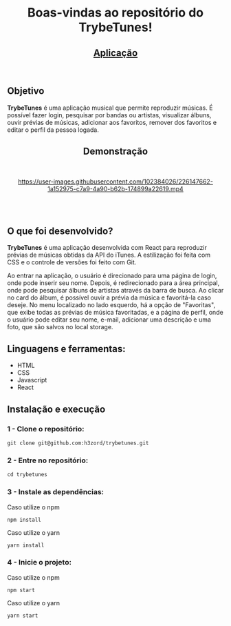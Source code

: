 <h1 align="center">Boas-vindas ao repositório do TrybeTunes!</h1>

<h2 align="center">
  <a href="https://h3zord.github.io/trybetunes" target="_blank">
    Aplicação
  </a>
</h2>
<br/>

## Objetivo

<strong>TrybeTunes</strong> é uma aplicação musical que permite reproduzir músicas. É possível fazer login, pesquisar por bandas ou artistas, visualizar álbuns, ouvir prévias de músicas, adicionar aos favoritos, remover dos favoritos e editar o perfil da pessoa logada.

<h2 align="center">Demonstração</h2>
<br/>

<div align="center">

https://user-images.githubusercontent.com/102384026/226147662-1a152975-c7a9-4a90-b62b-174899a22619.mp4

</div>

<br/>
<br/>

## O que foi desenvolvido?

<strong>TrybeTunes</strong> é uma aplicação desenvolvida com React para reproduzir prévias de músicas obtidas da API do iTunes. A estilização foi feita com CSS e o controle de versões foi feito com Git.

Ao entrar na aplicação, o usuário é direcionado para uma página de login, onde pode inserir seu nome. Depois, é redirecionado para a área principal, onde pode pesquisar álbuns de artistas através da barra de busca. Ao clicar no card do álbum, é possível ouvir a prévia da música e favoritá-la caso deseje.
No menu localizado no lado esquerdo, há a opção de "Favoritas", que exibe todas as prévias de música favoritadas, e a página de perfil, onde o usuário pode editar seu nome, e-mail, adicionar uma descrição e uma foto, que são salvos no local storage.

## Linguagens e ferramentas:
- HTML
- CSS
- Javascript
- React

## Instalação e execução

### 1 - Clone o repositório:
```
git clone git@github.com:h3zord/trybetunes.git
```

### 2 - Entre no repositório:
```
cd trybetunes
```

### 3 - Instale as dependências:
Caso utilize o npm
```
npm install
```
Caso utilize o yarn
```
yarn install
```

### 4 - Inicie o projeto:
Caso utilize o npm
```
npm start
```
Caso utilize o yarn
```
yarn start
```
